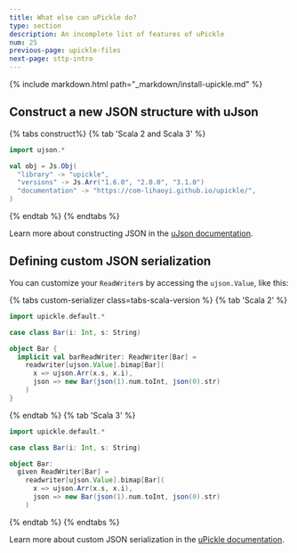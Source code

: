 ```yaml
---
title: What else can uPickle do?
type: section
description: An incomplete list of features of uPickle
num: 25
previous-page: upickle-files
next-page: sttp-intro
---
```


{% include markdown.html path="_markdown/install-upickle.md" %}
## Construct a new JSON structure with uJson

{% tabs construct%}
{% tab 'Scala 2 and Scala 3' %}
```scala
import ujson.*

val obj = Js.Obj(
  "library" -> "upickle",
  "versions" -> Js.Arr("1.6.0", "2.0.0", "3.1.0")
  "documentation" -> "https://com-lihaoyi.github.io/upickle/",
)
```
{% endtab %}
{% endtabs %}

Learn more about constructing JSON in the [uJson documentation](https://com-lihaoyi.github.io/upickle/#Construction).

## Defining custom JSON serialization

You can customize your `ReadWriter`s by accessing the `ujson.Value`, like this:

{% tabs custom-serializer class=tabs-scala-version %}
{% tab 'Scala 2' %}
```scala
import upickle.default.*

case class Bar(i: Int, s: String)

object Bar {
  implicit val barReadWriter: ReadWriter[Bar] =
    readwriter[ujson.Value].bimap[Bar](
      x => ujson.Arr(x.s, x.i),
      json => new Bar(json(1).num.toInt, json(0).str)
    )
}
```
{% endtab %}
{% tab 'Scala 3' %}
```scala
import upickle.default.*

case class Bar(i: Int, s: String)

object Bar:
  given ReadWriter[Bar] =
    readwriter[ujson.Value].bimap[Bar](
      x => ujson.Arr(x.s, x.i),
      json => new Bar(json(1).num.toInt, json(0).str)
    )
```
{% endtab %}
{% endtabs %}

Learn more about custom JSON serialization in the [uPickle documentation](https://com-lihaoyi.github.io/upickle/#Customization).

